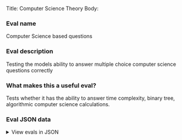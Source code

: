 Title: Computer Science Theory
Body:

### Eval name

Computer Science based questions

### Eval description

Testing the models ability to answer multiple choice computer science questions correctly

### What makes this a useful eval?

Tests whether it has the ability to answer time complexity, binary tree, algorithmic computer science calculations.

### Eval JSON data

<details>

  <summary>View evals in JSON</summary>

### Eval

  ```jsonl

{"input":[{"role":"system","content":"Choose the best multiple choice answer to this question. Reply ONLY with the single letter of the answer you have chosen."},{"role":"user","content":"How many children does a binary tree have?  a) 2  b) any number of children  c) 0 or 1 or 2  d) 0 or 1"}],"ideal":"c"}

{"input":[{"role":"system","content":"Choose the best multiple choice answer to this question. Reply ONLY with the single letter of the answer you have chosen."},{"role":"user","content":"What is/are the disadvantages of implementing tree using normal arrays?  a) difficulty in knowing children nodes of a node  b) difficult in finding the parent of a node  c) have to know the maximum number of nodes possible before creation of trees  d) difficult to implement"}],"ideal":"c"}

{"input":[{"role":"system","content":"Choose the best multiple choice answer to this question. Reply ONLY with the single letter of the answer you have chosen."},{"role":"user","content":"What must be the ideal size of array if the height of tree is ‘l’?  a) (2^l)-1  b) l-1  c) l  d) 2l"}],"ideal":"a"}

{"input":[{"role":"system","content":"Choose the best multiple choice answer to this question. Reply ONLY with the single letter of the answer you have chosen."},{"role":"user","content":"What are the children for node ‘w’ of a complete-binary tree in an array representation?  a) 2w and 2w+1  b) 2+w and 2-w  c) w+1/2 and w/2  d) w-1/2 and w+1/2"}],"ideal":"a"}

{"input":[{"role":"system","content":"Choose the best multiple choice answer to this question. Reply ONLY with the single letter of the answer you have chosen."},{"role":"user","content":"What is the parent for a node ‘w’ of a complete binary tree in an array representation when w is not 0?  a) floor(w-1/2)  b) ceil(w-1/2)  c) w-1/2  d) w/2"}],"ideal":"a"}

{"input":[{"role":"system","content":"Choose the best multiple choice answer to this question. Reply ONLY with the single letter of the answer you have chosen."},{"role":"user","content":"If the tree is not a complete binary tree then what changes can be made for easy access of children of a node in the array?  a) every node stores data saying which of its children exist in the array  b) no need of any changes continue with 2w and 2w+1, if node is at i  c) keep a seperate table telling children of a node  d) use another array parallel to the array with tree"}],"ideal":"a"}

  ```

</details>


